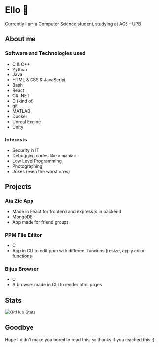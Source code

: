 # Ello :wave:

Currently I am a Computer Science student, studying at ACS - UPB

## About me

### Software and Technologies used
- C & C++
- Python
- Java
- HTML & CSS & JavaScript
- Bash
- React
- C# .NET
- D (kind of)
- git
- MATLAB
- Docker
- Unreal Engine
- Unity

### Interests 
- Security in IT
- Debugging codes like a maniac
- Low Level Programming
- Photographing
- Jokes (even the worst ones)

## Projects

### Aia Zic App
- Made in React for frontend and express.js in backend
- MongoDB 
- App made for friend groups

### PPM File Editor
- C
- App in CLI to edit ppm with different funcions (resize, apply color functions)

### Bijus Browser
- C
- A browser made in CLI to render html pages

## Stats

<img alt = "GitHub Stats" src="https://github-readme-stats.vercel.app/api?username=RaresCroicia&show_icons=true&hide=issues&icon_color=000000&hide_border=true&title_color=5391FE&text_color=555">

## Goodbye
Hope I didn't make you bored to read this, so thanks if you reached this :)



